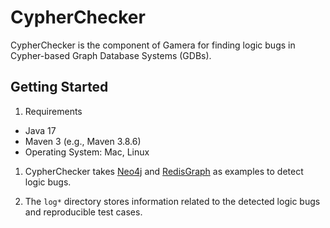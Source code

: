 # CypherChecker

CypherChecker is the component of Gamera for finding logic bugs in Cypher-based Graph Database Systems (GDBs).

## Getting Started

1. Requirements
- Java 17
- Maven 3 (e.g., Maven 3.8.6)
- Operating System: Mac, Linux

1. CypherChecker takes [Neo4j](https://neo4j.com/) and [RedisGraph](https://redis.io/docs/stack/graph/) as examples to detect logic bugs.

2. The `log*` directory stores information related to the detected logic bugs and reproducible test cases.
